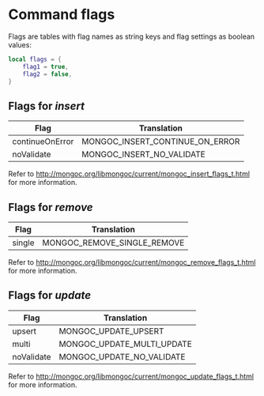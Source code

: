 Command flags
=============

Flags are tables with flag names as string keys and flag settings as boolean values:

```Lua
local flags = {
    flag1 = true,
    flag2 = false,
}
```

Flags for _insert_
------------------

| Flag            | Translation                     |
|-----------------|---------------------------------|
| continueOnError | MONGOC_INSERT_CONTINUE_ON_ERROR |
| noValidate      | MONGOC_INSERT_NO_VALIDATE       |

Refer to http://mongoc.org/libmongoc/current/mongoc_insert_flags_t.html for more information.


Flags for _remove_
------------------

| Flag   | Translation                 |
|--------|-----------------------------|
| single | MONGOC_REMOVE_SINGLE_REMOVE |

Refer to http://mongoc.org/libmongoc/current/mongoc_remove_flags_t.html for more information.


Flags for _update_
------------------

| Flag       | Translation                |
|------------|----------------------------|
| upsert     | MONGOC_UPDATE_UPSERT       |
| multi      | MONGOC_UPDATE_MULTI_UPDATE |
| noValidate | MONGOC_UPDATE_NO_VALIDATE  |

Refer to http://mongoc.org/libmongoc/current/mongoc_update_flags_t.html for more information.
